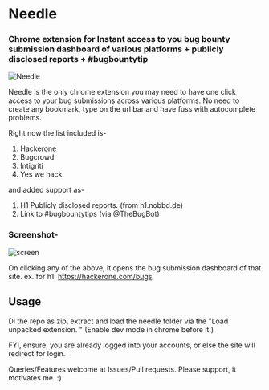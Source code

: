 # Needle
### Chrome extension for Instant access to you bug bounty submission dashboard of various platforms + publicly disclosed reports + #bugbountytip

![Needle](https://github.com/humblelad/Needle/blob/master/img/needle.png)

Needle is the only chrome extension you may need to have one click access to your bug submissions across various platforms.
No need to create any bookmark, type on the url bar and have fuss with autocomplete problems.

Right now the list included is-
1. Hackerone
2. Bugcrowd
3. Intigriti 
4. Yes we hack

and added support as-
1. H1 Publicly disclosed reports. (from h1.nobbd.de)
2. Link to #bugbountytips (via @TheBugBot)

### Screenshot-
![screen](https://github.com/humblelad/Needle/blob/master/img/screen.jpg)

On clicking any of the above, it opens the bug submission dashboard of that site.  ex. for h1: https://hackerone.com/bugs

## Usage

Dl the repo as zip, extract and load the needle folder via the "Load unpacked extension. " (Enable dev mode in chrome before it.)

FYI, ensure, you are already logged into your accounts, or else the site will redirect for login.

Queries/Features welcome at Issues/Pull requests. Please support, it motivates me. :)
